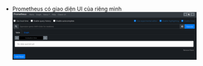 - Prometheus có giao diện UI của riêng mình
![Prometheus UI](https://github.com/hieunt84/play-k8s-prometheus/blob/master/06-access-PrometheusUI/images/prometheus-ui.png)
